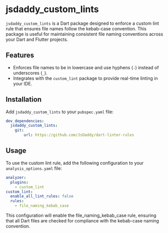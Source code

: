 # jsdaddy_custom_lints

`jsdaddy_custom_lints` is a Dart package designed to enforce a custom lint rule that ensures file names follow the kebab-case convention. This package is useful for maintaining consistent file naming conventions across your Dart and Flutter projects.

## Features

- Enforces file names to be in lowercase and use hyphens (`-`) instead of underscores (`_`).
- Integrates with the `custom_lint` package to provide real-time linting in your IDE.

## Installation

Add `jsdaddy_custom_lints` to your `pubspec.yaml` file:

```yaml
dev_dependencies:
  jsdaddy_custom_lints:
    git:
        url: https://github.com/JsDaddy/dart-linter-rules
```
## Usage

To use the custom lint rule, add the following configuration to your `analysis_options.yaml` file:

```yaml
analyzer:
  plugins:
    - custom_lint
custom_lint:
  enable_all_lint_rules: false
  rules:
    - file_naming_kebab_case
```
This configuration will enable the file_naming_kebab_case rule, ensuring that all Dart files are checked for compliance with the kebab-case naming convention.